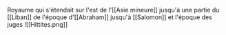 Royaume qui s'étendait sur l'est de l'[[Asie mineure]] jusqu'à une partie du [[Liban]] de l'époque d'[[Abraham]] jusqu'à [[Salomon]] et l'époque des juges
![[Hittites.png]]
